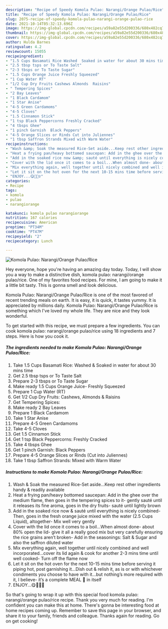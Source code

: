 ```yaml
---
description: "Recipe of Speedy Komola Pulao: Narangi/Orange Pulao/Rice"
title: "Recipe of Speedy Komola Pulao: Narangi/Orange Pulao/Rice"
slug: 2075-recipe-of-speedy-komola-pulao-narangi-orange-pulao-rice
date: 2021-10-14T05:32:13.696Z
image: https://img-global.cpcdn.com/recipes/a59a82e55d200336/680x482cq70/komola-pulao-narangiorange-pulaorice-recipe-main-photo.jpg
thumbnail: https://img-global.cpcdn.com/recipes/a59a82e55d200336/680x482cq70/komola-pulao-narangiorange-pulaorice-recipe-main-photo.jpg
cover: https://img-global.cpcdn.com/recipes/a59a82e55d200336/680x482cq70/komola-pulao-narangiorange-pulaorice-recipe-main-photo.jpg
author: Hulda Barnes
ratingvalue: 4.2
reviewcount: 15055
recipeingredient:
- "1.5 Cups Basamati Rice Washed  Soaked in water for about 30 mins time"
- "2.5 tbsp tsps or To Taste Salt"
- "2-3 tbsps or To Taste Sugar"
- "1.5 Cups Orange Juice Freshly Squeezed"
- "1 Cup Water RT"
- "1/2 Cup Dry Fruits Cashews Almonds  Raisins"
- " Tempering Spices"
- "2 Bay Leaves"
- "1 Black Cardamom"
- "1 Star Anise"
- "4-5 Green Cardamoms"
- "4-5 Cloves"
- "1.5 Cinnamon Stick"
- "1 tsp Black Peppercorns Freshly Cracked"
- "4 tbsps Ghee"
- "1 pinch Garnish  Black Peppers"
- "4-5 Orange Slices or Rinds Cut into Juliennes"
- "1 tbsp Saffron Strands Mixed with Warm Water"
recipeinstructions:
- "Wash &amp; Soak the measured Rice-Set aside...Keep rest other ingredients handy &amp; readily available"
- "Heat a frying pan/heavy bottomed saucepan: Add in the ghee over the medium flame, then goes in the tempering spices to it- gently sauté until it releases its fine aroma, goes in the dry fruits- sauté until lightly brown"
- "Add in the soaked rice now &amp; sauté until everything is nicely combined- Then, goes in the fresh orange juice mixed with the water (2.5 Cups Liquid), altogether- Mix well very gently"
- "Cover with the lid once it comes to a boil...When almost done- about 80% open the lid- give it all a really good mix but very carefully ensuring the rice grains aren’t broken- Add in the seasonings: Salt &amp; Sugar and also the saffron diluted water"
- "Mix everything again, well together until nicely combined and well incorporated...cover its lid again &amp; cook for another 2-3 mins time until well cooked- Turn off the flame now"
- "Let it sit on the hot oven for the next 10-15 mins time before serving it piping hot, post garnishing it...Dish out &amp; relish it, as is or with whichever condiments you choose to have with it...but nothing’s more required with it, I believe- it’s a complete MEAL 🥘 in itself"
- "ENJOY...😋💁🏻‍♀️"
categories:
- Recipe
tags:
- komola
- pulao
- narangiorange

katakunci: komola pulao narangiorange 
nutrition: 167 calories
recipecuisine: American
preptime: "PT34M"
cooktime: "PT47M"
recipeyield: "2"
recipecategory: Lunch

---
```



![Komola Pulao: Narangi/Orange Pulao/Rice](https://img-global.cpcdn.com/recipes/a59a82e55d200336/680x482cq70/komola-pulao-narangiorange-pulaorice-recipe-main-photo.jpg)

Hey everyone, hope you're having an amazing day today. Today, I will show you a way to make a distinctive dish, komola pulao: narangi/orange pulao/rice. One of my favorites food recipes. For mine, I am going to make it a little bit tasty. This is gonna smell and look delicious.

Komola Pulao: Narangi/Orange Pulao/Rice is one of the most favored of recent trending meals on earth. It is easy, it is quick, it tastes yummy. It is appreciated by millions daily. Komola Pulao: Narangi/Orange Pulao/Rice is something which I've loved my whole life. They are nice and they look wonderful.




To get started with this recipe, we must prepare a few ingredients. You can cook komola pulao: narangi/orange pulao/rice using 18 ingredients and 7 steps. Here is how you cook it.

<!--inarticleads1-->

##### The ingredients needed to make Komola Pulao: Narangi/Orange Pulao/Rice:

1. Take 1.5 Cups Basamati Rice: Washed &amp; Soaked in water for about 30 mins time
1. Get 2.5 tbsp tsps or To Taste Salt
1. Prepare 2-3 tbsps or To Taste Sugar
1. Make ready 1.5 Cups Orange Juice- Freshly Squeezed
1. Prepare 1 Cup Water (RT)
1. Get 1/2 Cup Dry Fruits: Cashews, Almonds &amp; Raisins
1. Get  Tempering Spices:
1. Make ready 2 Bay Leaves
1. Prepare 1 Black Cardamom
1. Take 1 Star Anise
1. Prepare 4-5 Green Cardamoms
1. Take 4-5 Cloves
1. Get 1.5 Cinnamon Stick
1. Get 1 tsp Black Peppercorns: Freshly Cracked
1. Take 4 tbsps Ghee
1. Get 1 pinch Garnish:  Black Peppers
1. Prepare 4-5 Orange Slices or Rinds (Cut into Juliennes)
1. Take 1 tbsp Saffron Strands: Mixed with Warm Water




<!--inarticleads2-->

##### Instructions to make Komola Pulao: Narangi/Orange Pulao/Rice:

1. Wash &amp; Soak the measured Rice-Set aside...Keep rest other ingredients handy &amp; readily available
1. Heat a frying pan/heavy bottomed saucepan: Add in the ghee over the medium flame, then goes in the tempering spices to it- gently sauté until it releases its fine aroma, goes in the dry fruits- sauté until lightly brown
1. Add in the soaked rice now &amp; sauté until everything is nicely combined- Then, goes in the fresh orange juice mixed with the water (2.5 Cups Liquid), altogether- Mix well very gently
1. Cover with the lid once it comes to a boil...When almost done- about 80% open the lid- give it all a really good mix but very carefully ensuring the rice grains aren’t broken- Add in the seasonings: Salt &amp; Sugar and also the saffron diluted water
1. Mix everything again, well together until nicely combined and well incorporated...cover its lid again &amp; cook for another 2-3 mins time until well cooked- Turn off the flame now
1. Let it sit on the hot oven for the next 10-15 mins time before serving it piping hot, post garnishing it...Dish out &amp; relish it, as is or with whichever condiments you choose to have with it...but nothing’s more required with it, I believe- it’s a complete MEAL 🥘 in itself
1. ENJOY...😋💁🏻‍♀️




So that's going to wrap it up with this special food komola pulao: narangi/orange pulao/rice recipe. Thank you very much for reading. I'm confident you can make this at home. There's gonna be interesting food at home recipes coming up. Remember to save this page in your browser, and share it to your family, friends and colleague. Thanks again for reading. Go on get cooking!
